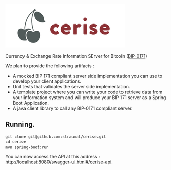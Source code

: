 ![Cerise BIP-0171](website/assets/img/logo.png)

Currency &amp; Exchange Rate Information SErver for Bitcoin ([BIP-0171](https://github.com/bitcoin/bips/blob/master/bip-0171.mediawiki))

We plan to provide the following artifacts : 
 * A mocked BIP 171 compliant server side implementation you can use to develop your client applications.
 * Unit tests that validates the server side implementation.
 * A template project where you can write your code to retrieve data from your information system and will produce your BIP 171 server as a Spring Boot Application.
 * A java client library to call any BIP-0171 compliant server.
 
## Running.
```
git clone git@github.com:straumat/cerise.git
cd cerise
mvn spring-boot:run
```

You can now access the API at this address : [http://localhost:8080/swagger-ui.html#/cerise-api](http://localhost:8080/swagger-ui.html#/cerise-api).

